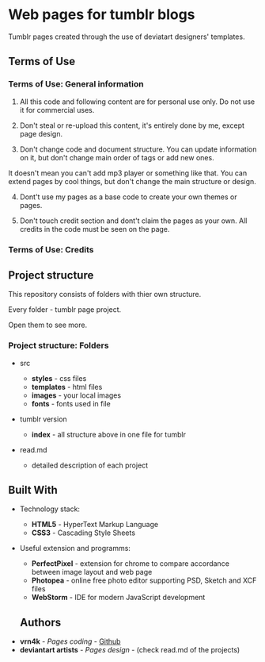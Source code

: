 # Web pages for tumblr blogs
Tumblr pages created through the use of deviatart designers' templates.

## Terms of Use
### Terms of Use: General information

1. All this code and following content are for personal use only. Do not use it for commercial uses.

2. Don't steal or re-upload this content, it's entirely done by me, except page design.

3. Don't change code and document structure. You can update information on it, but don't change main order of tags or add new ones.

It doesn't mean you can't add mp3 player or something like that. You can extend pages by cool things, but don't change the main structure or design.

4. Dont't use my pages as a base code to create your own themes or pages.

5. Don't touch credit section and dont't claim the pages as your own. All credits in the code must be seen on the page.


### Terms of Use: Credits

## Project structure

  This repository consists of folders with thier own structure. 
  
  Every folder - tumblr page project. 
  
  Open them to see more.

### Project structure: Folders
- src
  - **styles** - css files
  - **templates** - html files
  - **images** - your local images
  - **fonts** - fonts used in file
  
- tumblr version
  - **index** - all structure above in one file for tumblr
  
- read.md
  - detailed description of each project
  
## Built With

- Technology stack:
  - **HTML5** - HyperText Markup Language
  - **CSS3** - Cascading Style Sheets
  
- Useful extension and programms:
  - **PerfectPixel** - extension for chrome to compare accordance between image layout and web page
  - **Photopea** - online free photo editor supporting PSD, Sketch and XCF files
  - **WebStorm** - IDE for modern JavaScript development
  
  ## Authors
  
* **vrn4k** - *Pages coding* - [Github](https://github.com/VRN4K)
* **deviantart artists** - *Pages design* - (check read.md of the projects)
